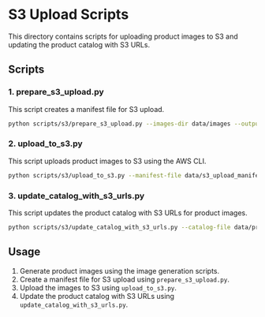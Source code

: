 # S3 Upload Scripts

This directory contains scripts for uploading product images to S3 and updating the product catalog with S3 URLs.

## Scripts

### 1. prepare_s3_upload.py

This script creates a manifest file for S3 upload.

```bash
python scripts/s3/prepare_s3_upload.py --images-dir data/images --output-file data/s3_upload_manifest.json
```

### 2. upload_to_s3.py

This script uploads product images to S3 using the AWS CLI.

```bash
python scripts/s3/upload_to_s3.py --manifest-file data/s3_upload_manifest.json --bucket-name your-bucket-name --prefix products
```

### 3. update_catalog_with_s3_urls.py

This script updates the product catalog with S3 URLs for product images.

```bash
python scripts/s3/update_catalog_with_s3_urls.py --catalog-file data/products.json --mapping-file data/s3_url_mapping.json --output-file data/products_with_s3_urls.json
```

## Usage

1. Generate product images using the image generation scripts.
2. Create a manifest file for S3 upload using `prepare_s3_upload.py`.
3. Upload the images to S3 using `upload_to_s3.py`.
4. Update the product catalog with S3 URLs using `update_catalog_with_s3_urls.py`.
